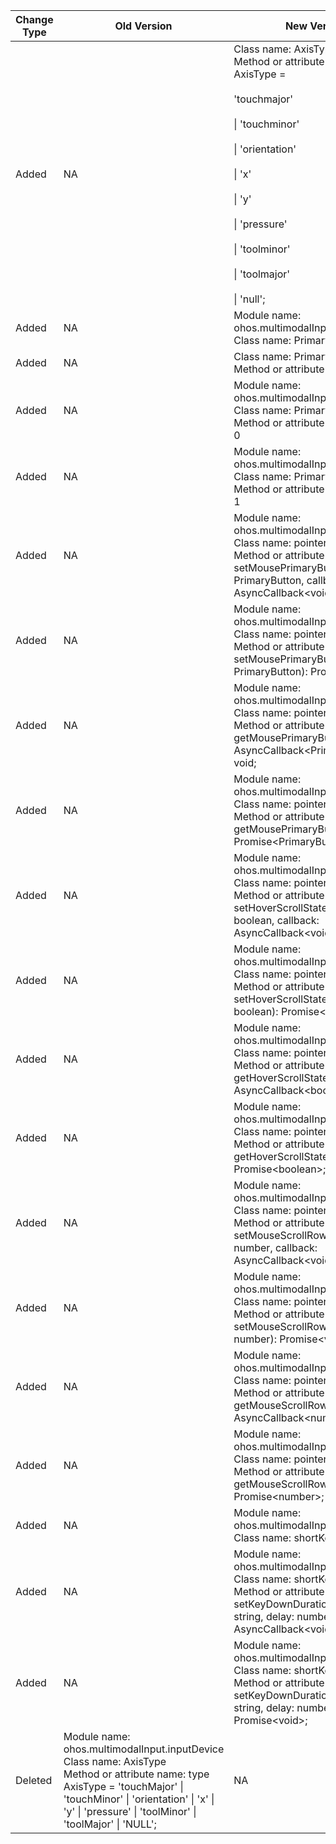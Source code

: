 | Change Type | Old Version | New Version | d.ts File |
| ---- | ------ | ------ | -------- |
|Added|NA|Class name: AxisType<br>Method or attribute name: type AxisType =<br><br>    'touchmajor'<br><br>    \| 'touchminor'<br><br>    \| 'orientation'<br><br>    \| 'x'<br><br>    \| 'y'<br><br>    \| 'pressure'<br><br>    \| 'toolminor'<br><br>    \| 'toolmajor'<br><br>    \| 'null';|@ohos.multimodalInput.inputDevice.d.ts|
|Added|NA|Module name: ohos.multimodalInput.pointer<br>Class name: PrimaryButton|@ohos.multimodalInput.pointer.d.ts|
|Added|NA|Class name: PrimaryButton<br>Method or attribute name: |@ohos.multimodalInput.pointer.d.ts|
|Added|NA|Module name: ohos.multimodalInput.pointer<br>Class name: PrimaryButton<br>Method or attribute name: LEFT = 0|@ohos.multimodalInput.pointer.d.ts|
|Added|NA|Module name: ohos.multimodalInput.pointer<br>Class name: PrimaryButton<br>Method or attribute name: RIGHT = 1|@ohos.multimodalInput.pointer.d.ts|
|Added|NA|Module name: ohos.multimodalInput.pointer<br>Class name: pointer<br>Method or attribute name: function setMousePrimaryButton(primary: PrimaryButton, callback: AsyncCallback\<void>): void;|@ohos.multimodalInput.pointer.d.ts|
|Added|NA|Module name: ohos.multimodalInput.pointer<br>Class name: pointer<br>Method or attribute name: function setMousePrimaryButton(primary: PrimaryButton): Promise\<void>;|@ohos.multimodalInput.pointer.d.ts|
|Added|NA|Module name: ohos.multimodalInput.pointer<br>Class name: pointer<br>Method or attribute name: function getMousePrimaryButton(callback: AsyncCallback\<PrimaryButton>): void;|@ohos.multimodalInput.pointer.d.ts|
|Added|NA|Module name: ohos.multimodalInput.pointer<br>Class name: pointer<br>Method or attribute name: function getMousePrimaryButton(): Promise\<PrimaryButton>;|@ohos.multimodalInput.pointer.d.ts|
|Added|NA|Module name: ohos.multimodalInput.pointer<br>Class name: pointer<br>Method or attribute name: function setHoverScrollState(state: boolean, callback: AsyncCallback\<void>): void;|@ohos.multimodalInput.pointer.d.ts|
|Added|NA|Module name: ohos.multimodalInput.pointer<br>Class name: pointer<br>Method or attribute name: function setHoverScrollState(state: boolean): Promise\<void>;|@ohos.multimodalInput.pointer.d.ts|
|Added|NA|Module name: ohos.multimodalInput.pointer<br>Class name: pointer<br>Method or attribute name: function getHoverScrollState(callback: AsyncCallback\<boolean>): void;|@ohos.multimodalInput.pointer.d.ts|
|Added|NA|Module name: ohos.multimodalInput.pointer<br>Class name: pointer<br>Method or attribute name: function getHoverScrollState(): Promise\<boolean>;|@ohos.multimodalInput.pointer.d.ts|
|Added|NA|Module name: ohos.multimodalInput.pointer<br>Class name: pointer<br>Method or attribute name: function setMouseScrollRows(rows: number, callback: AsyncCallback\<void>): void;|@ohos.multimodalInput.pointer.d.ts|
|Added|NA|Module name: ohos.multimodalInput.pointer<br>Class name: pointer<br>Method or attribute name: function setMouseScrollRows(rows: number): Promise\<void>;|@ohos.multimodalInput.pointer.d.ts|
|Added|NA|Module name: ohos.multimodalInput.pointer<br>Class name: pointer<br>Method or attribute name: function getMouseScrollRows(callback: AsyncCallback\<number>): void;|@ohos.multimodalInput.pointer.d.ts|
|Added|NA|Module name: ohos.multimodalInput.pointer<br>Class name: pointer<br>Method or attribute name: function getMouseScrollRows(): Promise\<number>;|@ohos.multimodalInput.pointer.d.ts|
|Added|NA|Module name: ohos.multimodalInput.shortKey<br>Class name: shortKey|@ohos.multimodalInput.shortKey.d.ts|
|Added|NA|Module name: ohos.multimodalInput.shortKey<br>Class name: shortKey<br>Method or attribute name: function setKeyDownDuration(businessKey: string, delay: number, callback: AsyncCallback\<void>): void;|@ohos.multimodalInput.shortKey.d.ts|
|Added|NA|Module name: ohos.multimodalInput.shortKey<br>Class name: shortKey<br>Method or attribute name: function setKeyDownDuration(businessKey: string, delay: number): Promise\<void>;|@ohos.multimodalInput.shortKey.d.ts|
|Deleted|Module name: ohos.multimodalInput.inputDevice<br>Class name: AxisType<br>Method or attribute name: type AxisType = 'touchMajor' \| 'touchMinor' \| 'orientation' \| 'x' \| 'y' \| 'pressure' \| 'toolMinor' \| 'toolMajor' \| 'NULL';|NA|@ohos.multimodalInput.inputDevice.d.ts|

